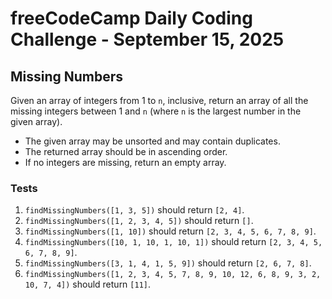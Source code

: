 # freeCodeCamp Daily Coding Challenge - September 15, 2025

## Missing Numbers

Given an array of integers from 1 to `n`, inclusive, return an array of all the missing integers between 1 and `n` (where `n` is the largest number in the given array).

* The given array may be unsorted and may contain duplicates.
* The returned array should be in ascending order.
* If no integers are missing, return an empty array.

### Tests

1. `findMissingNumbers([1, 3, 5])` should return `[2, 4]`.
2. `findMissingNumbers([1, 2, 3, 4, 5])` should return `[]`.
3. `findMissingNumbers([1, 10])` should return `[2, 3, 4, 5, 6, 7, 8, 9]`.
4. `findMissingNumbers([10, 1, 10, 1, 10, 1])` should return `[2, 3, 4, 5, 6, 7, 8, 9]`.
5. `findMissingNumbers([3, 1, 4, 1, 5, 9])` should return `[2, 6, 7, 8]`.
6. `findMissingNumbers([1, 2, 3, 4, 5, 7, 8, 9, 10, 12, 6, 8, 9, 3, 2, 10, 7, 4])` should return `[11]`.